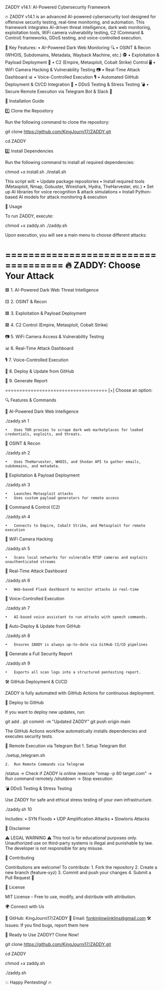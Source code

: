 ZADDY v14.1: AI-Powered Cybersecurity Framework

🔥 ZADDY v14.1 is an advanced AI-powered cybersecurity tool designed for offensive security testing, real-time monitoring, and automation. This framework integrates AI-driven threat intelligence, dark web monitoring, exploitation tools, WiFi camera vulnerability testing, C2 (Command & Control) frameworks, DDoS testing, and voice-controlled execution.

🚀 Key Features:
	•	AI-Powered Dark Web Monitoring 🔍
	•	OSINT & Recon (WHOIS, Subdomains, Metadata, Wayback Machine, etc.) 🕵️
	•	Exploitation & Payload Deployment 🎯
	•	C2 (Empire, Metasploit, Cobalt Strike) Control 🖥️
	•	WiFi Camera Hacking & Vulnerability Testing 📷
	•	Real-Time Attack Dashboard 📊
	•	Voice-Controlled Execution 🎙️
	•	Automated GitHub Deployment & CI/CD Integration 🔄
	•	DDoS Testing & Stress Testing 💣
	•	Secure Remote Execution via Telegram Bot & Slack 🤖

📌 Installation Guide

1️⃣ Clone the Repository

Run the following command to clone the repository:

git clone https://github.com/KingJourni17/ZADDY.git

cd ZADDY

2️⃣ Install Dependencies

Run the following command to install all required dependencies:

chmod +x install.sh
./install.sh

This script will:
	•	Update package repositories
	•	Install required tools (Metasploit, Nmap, Gobuster, Wireshark, Hydra, TheHarvester, etc.)
	•	Set up AI libraries for voice recognition & attack simulations
	•	Install Python-based AI models for attack monitoring & execution

🚀 Usage

To run ZADDY, execute:

chmod +x zaddy.sh
./zaddy.sh

Upon execution, you will see a main menu to choose different attacks:

====================================
🔥 ZADDY: Choose Your Attack  
====================================
🟩 1. AI-Powered Dark Web Threat Intelligence

🟨 2. OSINT & Recon

🟦 3. Exploitation & Payload Deployment

🟪 4. C2 Control (Empire, Metasploit, Cobalt Strike)

📷 5. WiFi Camera Access & Vulnerability Testing

📊 6. Real-Time Attack Dashboard

🎙️ 7. Voice-Controlled Execution

🚀 8. Deploy & Update from GitHub

📄 9. Generate Report

====================================
[+] Choose an option:

🔍 Features & Commands

🔹 AI-Powered Dark Web Intelligence

./zaddy.sh 1

	•	Uses TOR proxies to scrape dark web marketplaces for leaked credentials, exploits, and threats.

🔹 OSINT & Recon

./zaddy.sh 2

	•	Uses TheHarvester, WHOIS, and Shodan API to gather emails, subdomains, and metadata.

🔹 Exploitation & Payload Deployment

./zaddy.sh 3

	•	Launches Metasploit attacks
	•	Uses custom payload generators for remote access

🔹 Command & Control (C2)

./zaddy.sh 4

	•	Connects to Empire, Cobalt Strike, and Metasploit for remote execution

🔹 WiFi Camera Hacking

./zaddy.sh 5

	•	Scans local networks for vulnerable RTSP cameras and exploits unauthenticated streams

🔹 Real-Time Attack Dashboard

./zaddy.sh 6

	•	Web-based Flask dashboard to monitor attacks in real-time

🔹 Voice-Controlled Execution

./zaddy.sh 7

	•	AI-based voice assistant to run attacks with speech commands.

🔹 Auto-Deploy & Update from GitHub

./zaddy.sh 8

	•	Ensures ZADDY is always up-to-date via GitHub CI/CD pipelines

🔹 Generate a Full Security Report

./zaddy.sh 9

	•	Exports all scan logs into a structured pentesting report.

🛠️ GitHub Deployment & CI/CD

ZADDY is fully automated with GitHub Actions for continuous deployment.

🔹 Deploy to GitHub

If you want to deploy new updates, run:

git add .
git commit -m "Updated ZADDY"
git push origin main

The GitHub Actions workflow automatically installs dependencies and executes security tests.

📡 Remote Execution via Telegram Bot
	1.	Setup Telegram Bot

./setup_telegram.sh


	2.	Run Remote Commands via Telegram

/status → Check if ZADDY is online
/execute "nmap -p 80 target.com" → Run command remotely
/shutdown → Stop execution

💣 DDoS Testing & Stress Testing

Use ZADDY for safe and ethical stress testing of your own infrastructure.

./zaddy.sh 10

Includes:
	•	SYN Floods
	•	UDP Amplification Attacks
	•	Slowloris Attacks

🔐 Disclaimer

⚠️ LEGAL WARNING ⚠️
This tool is for educational purposes only. Unauthorized use on third-party systems is illegal and punishable by law. The developer is not responsible for any misuse.

📢 Contributing

Contributions are welcome!
To contribute:
	1.	Fork the repository
	2.	Create a new branch (feature-xyz)
	3.	Commit and push your changes
	4.	Submit a Pull Request 🚀

📄 License

MIT License – Free to use, modify, and distribute with attribution.

🌍 Connect with Us

🔗 GitHub: KingJourni17/ZADDY
📧 Email: fonkinjinwjinklins@gmail.com
🛠 Issues: If you find bugs, report them here

🚀 Ready to Use ZADDY? Clone Now!

git clone https://github.com/KingJourni17/ZADDY.git

cd ZADDY

chmod +x zaddy.sh

./zaddy.sh

💥 Happy Pentesting! 🔥
